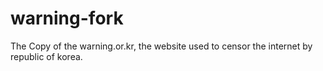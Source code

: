 # warning-fork

The Copy of the warning.or.kr, the website used to censor the internet by republic of korea.
